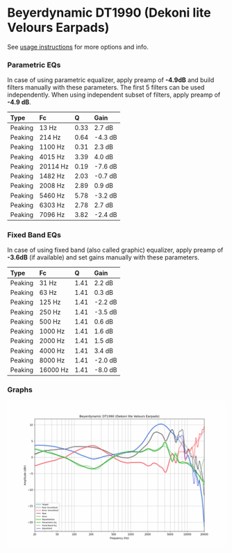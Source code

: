 # Beyerdynamic DT1990 (Dekoni lite Velours Earpads)
See [usage instructions](https://github.com/jaakkopasanen/AutoEq#usage) for more options and info.

### Parametric EQs
In case of using parametric equalizer, apply preamp of **-4.9dB** and build filters manually
with these parameters. The first 5 filters can be used independently.
When using independent subset of filters, apply preamp of **-4.9 dB**.

| Type    | Fc       |    Q | Gain    |
|:--------|:---------|:-----|:--------|
| Peaking | 13 Hz    | 0.33 | 2.7 dB  |
| Peaking | 214 Hz   | 0.64 | -4.3 dB |
| Peaking | 1100 Hz  | 0.31 | 2.3 dB  |
| Peaking | 4015 Hz  | 3.39 | 4.0 dB  |
| Peaking | 20114 Hz | 0.19 | -7.6 dB |
| Peaking | 1482 Hz  | 2.03 | -0.7 dB |
| Peaking | 2008 Hz  | 2.89 | 0.9 dB  |
| Peaking | 5460 Hz  | 5.78 | -3.2 dB |
| Peaking | 6303 Hz  | 2.78 | 2.7 dB  |
| Peaking | 7096 Hz  | 3.82 | -2.4 dB |

### Fixed Band EQs
In case of using fixed band (also called graphic) equalizer, apply preamp of **-3.6dB**
(if available) and set gains manually with these parameters.

| Type    | Fc       |    Q | Gain    |
|:--------|:---------|:-----|:--------|
| Peaking | 31 Hz    | 1.41 | 2.2 dB  |
| Peaking | 63 Hz    | 1.41 | 0.3 dB  |
| Peaking | 125 Hz   | 1.41 | -2.2 dB |
| Peaking | 250 Hz   | 1.41 | -3.5 dB |
| Peaking | 500 Hz   | 1.41 | 0.6 dB  |
| Peaking | 1000 Hz  | 1.41 | 1.6 dB  |
| Peaking | 2000 Hz  | 1.41 | 1.5 dB  |
| Peaking | 4000 Hz  | 1.41 | 3.4 dB  |
| Peaking | 8000 Hz  | 1.41 | -2.0 dB |
| Peaking | 16000 Hz | 1.41 | -8.0 dB |

### Graphs
![](./Beyerdynamic%20DT1990%20(Dekoni%20lite%20Velours%20Earpads).png)